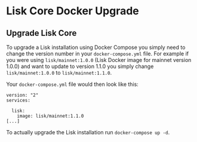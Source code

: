 # Lisk Core Docker Upgrade

## Upgrade Lisk Core

To upgrade a Lisk installation using Docker Compose you simply need to change the version number in your `docker-compose.yml` file. For example if you were using `lisk/mainnet:1.0.0` (Lisk Docker image for mainnet version 1.0.0) and want to update to version 1.1.0 you simply change `lisk/mainnet:1.0.0` to `lisk/mainnet:1.1.0`. 

Your `docker-compose.yml` file would then look like this:

```
version: "2"
services:

  lisk:
    image: lisk/mainnet:1.1.0
[...]
```

To actually upgrade the Lisk installation run `docker-compose up -d`.
